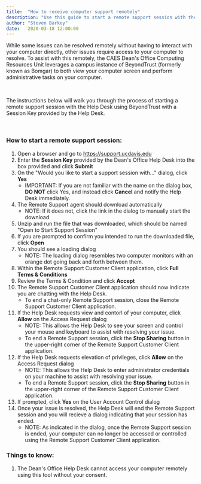 ```yaml
---
title:  "How to receive computer support remotely"
description: "Use this guide to start a remote support session with the Computing Resources Unit Help Desk using BeyondTrust (formerly known as Bomgar)."
author: "Steven Barkey"
date:   2020-03-18 12:00:00
---
```

<p>While some issues can be resolved remotely without having to interact with your computer directly, other issues require access to your computer to resolve.  To assist with this remotely, the CAES Dean's Office Computing Resources Unit leverages a campus instance of BeyondTrust (formerly known as Bomgar) to both view your computer screen and perform administrative tasks on your computer.</p>
<br />
<p>The instructions below will walk you through the process of starting a remote support session with the Help Desk using BeyondTrust with a Session Key provided by the Help Desk.</p>
<br />

<h3>How to start a remote support session:</h3>
<ol style="PADDING-LEFT: 30px">
  <li>Open a browser and go to <a class="external-link" href="https://support.ucdavis.edu" target="_blank">https://support.ucdavis.edu</a></li>
  <li>Enter the <b>Session Key</b> provided by the Dean's Office Help Desk into the box provided and click <b>Submit</b></li>
  <li>On the "Would you like to start a support session with..." dialog, click <b>Yes</b>
    <ul style="PADDING-LEFT: 20px">
      <li>IMPORTANT: If you are not familiar with the name on the dialog box, <b>DO NOT</b> click Yes, and instead click <b>Cancel</b> and notify the Help Desk immediately.</li>
    </ul>
  </li>
  <li>The Remote Support agent should download automatically
    <ul style="PADDING-LEFT: 20px">
      <li>NOTE: If it does not, click the link in the dialog to manually start the download.</li>
    </ul>
  </li>
  <li>Unzip and run the file that was downloaded, which should be named "Open to Start Support Session"</li>
  <li>If you are prompted to confirm you intended to run the downloaded file, click <b>Open</b></li>
  <li>You should see a loading dialog
    <ul style="PADDING-LEFT: 20px">
      <li>NOTE: The loading dialog resembles two computer monitors with an orange dot going back and forth between them.</li>
    </ul>
  </li>
  <li>Within the Remote Support Customer Client application, click <b>Full Terms & Conditions</b></li>
  <li>Review the Terms & Condition and click <b>Accept</b></li>
  <li>The Remote Support Customer Client application should now indicate you are chatting with the Help Desk.
    <ul style="PADDING-LEFT: 20px">
      <li>To end a chat-only Remote Support session, close the Remote Support Customer Client application.</li>
    </ul>
  </li>
  <li>If the Help Desk requests view and contorl of your computer, click <b>Allow</b> on the Access Request dialog
    <ul style="PADDING-LEFT: 20px">
      <li>NOTE: This allows the Help Desk to see your screen and control your mouse and keyboard to assist with resolving your issue.</li>
      <li>To end a Remote Support session, click the <b>Stop Sharing</b> button in the upper-right corner of the Remote Support Customer Client application.</li>
    </ul>
  </li>
  <li>If the Help Desk requests elevation of privileges, click <b>Allow</b> on the Access Request dialog
    <ul style="PADDING-LEFT: 20px">
      <li>NOTE: This allows the Help Desk to enter administrator credentials on your machine to assist with resolving your issue.</li>
      <li>To end a Remote Support session, click the <b>Stop Sharing</b> button in the upper-right corner of the Remote Support Customer Client application.</li>
    </ul>
  </li>
  <li>If prompted, click <b>Yes</b> on the User Account Control dialog</li>
  <li>Once your issue is resolved, the Help Desk will end the Remote Support session and you will recieve a dialog indicating that your session has ended.
    <ul style="PADDING-LEFT: 20px">
      <li>NOTE: As indicated in the dialog, once the Remote Support session is ended, your computer can no longer be accessed or controlled using the Remote Support Customer Client application.</li>
    </ul>
  </li>
</ol>

<h3>Things to know:</h3>
<ol style="PADDING-LEFT: 30px">
  <li>The Dean's Office Help Desk cannot access your computer remotely using this tool without your consent.</li>
</ol>
